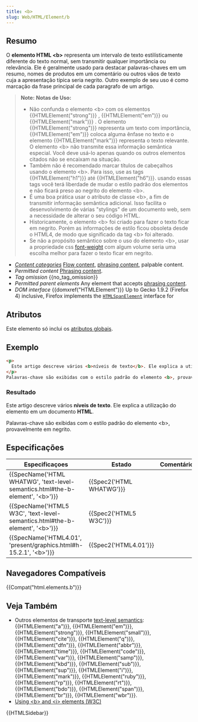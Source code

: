 ```yaml
---
title: <b>
slug: Web/HTML/Element/b
---
```

## Resumo

O **elemento HTML \<b>** representa um intervalo de texto estilísticamente diferente do texto normal, sem transmitir qualquer importância ou relevância. Ele é geralmente usado para destacar palavras-chaves em um resumo, nomes de produtos em um comentário ou outros vãos de texto cuja a apresentação típica seria negrito. Outro exemplo de seu uso é como marcação da frase principal de cada paragrafo de um artigo.

> **Note:** **Notas de Uso:**
>
> - Não confunda o elemento \<b> com os elementos {{HTMLElement("strong")}} , {{HTMLElement("em")}} ou {{HTMLElement("mark")}} . O elemento {{HTMLElement("strong")}} representa um texto com importância, {{HTMLElement("em")}} coloca alguma ênfase no texto e o elemento {{HTMLElement("mark")}} representa o texto relevante. O elemento \<b> não transmite essa informação semântica especial. Você deve usá-lo apenas quando os outros elementos citados não se encaixam na situação.
> - Também não é recomendado marcar títulos de cabeçalhos usando o elemento \<b>. Para isso, use as tags {{HTMLElement("h1")}} até {{HTMLElement("h6")}}. usando essas tags você terá liberdade de mudar o estilo padrão dos elementos e não ficará preso ao negrito do elemento \<b>.
> - É uma boa prática usar o atributo de classe \<b>, a fim de transmitir informação semântica adicional. Isso facilita o desenvolvimento de várias "stylings" de um documento web, sem a necessidade de alterar o seu código HTML.
> - Historicamente, o elemento \<b> foi criado para fazer o texto ficar em negrito. Porém as informações de estilo ficou obsoleta desde o HTML4, de modo que significado da tag \<b> foi alterado.
> - Se não a propósito semântico sobre o uso do elemento \<b>, usar a propriedade css [font-weight](/pt-BR/docs/CSS/font-weight) com algum volume seria uma escolha melhor para fazer o texto ficar em negrito.

- _[Content categories](/pt-BR/docs/HTML/Content_categories)_ [Flow content](/pt-BR/docs/HTML/Content_categories#Flow_content), [phrasing content](/pt-BR/docs/HTML/Content_categories#Phrasing_content), palpable content.
- _Permitted content_ [Phrasing content](/pt-BR/docs/HTML/Content_categories#Phrasing_content).
- _Tag omission_ {{no_tag_omission}}
- _Permitted parent elements_ Any element that accepts [phrasing content](/pt-BR/docs/HTML/Content_categories#Phrasing_content).
- _DOM interface_ {{domxref("HTMLElement")}} Up to Gecko 1.9.2 (Firefox 4) inclusive, Firefox implements the [`HTMLSpanElement`](/pt-BR/docs/DOM/span) interface for

## Atributos

Este elemento só inclui os [atributos globais](/pt-BR/docs/HTML/Global_attributes).

## Exemplo

```html
<p>
  Este artigo descreve vários <b>níveis de texto</b>. Ele explica a utilização do elemento em um documento <b>HTML</b>.
</p>
Palavras-chave são exibidas com o estilo padrão do elemento <b>, provavelmente em negrito.
```

### Resultado

Este artigo descreve vários **níveis de texto**. Ele explica a utilização do elemento em um documento **HTML**.

Palavras-chave são exibidas com o estilo padrão do elemento \<b>, provavelmente em negrito.

## Especificações

| Especificaçoes                                                                                                   | Estado                           | Comentário |
| ---------------------------------------------------------------------------------------------------------------- | -------------------------------- | ---------- |
| {{SpecName('HTML WHATWG', 'text-level-semantics.html#the-b-element', '&lt;b&gt;')}} | {{Spec2('HTML WHATWG')}} |            |
| {{SpecName('HTML5 W3C', 'text-level-semantics.html#the-b-element', '&lt;b&gt;')}}     | {{Spec2('HTML5 W3C')}}     |            |
| {{SpecName('HTML4.01', 'present/graphics.html#h-15.2.1', '&lt;b&gt;')}}                 | {{Spec2('HTML4.01')}}     |            |

## Navegadores Compatíveis

{{Compat("html.elements.b")}}

## Veja Também

- Outros elementos de transporte [text-level semantics](/pt-BR/docs/HTML/Text_level_semantics_conveying_elements): {{HTMLElement("a")}}, {{HTMLElement("em")}}, {{HTMLElement("strong")}}, {{HTMLElement("small")}}, {{HTMLElement("cite")}}, {{HTMLElement("q")}}, {{HTMLElement("dfn")}}, {{HTMLElement("abbr")}}, {{HTMLElement("time")}}, {{HTMLElement("code")}}, {{HTMLElement("var")}}, {{HTMLElement("samp")}}, {{HTMLElement("kbd")}}, {{HTMLElement("sub")}}, {{HTMLElement("sup")}}, {{HTMLElement("i")}}, {{HTMLElement("mark")}}, {{HTMLElement("ruby")}}, {{HTMLElement("rp")}}, {{HTMLElement("rt")}}, {{HTMLElement("bdo")}}, {{HTMLElement("span")}}, {{HTMLElement("br")}}, {{HTMLElement("wbr")}}.
- [Using \<b> and \<i> elements (W3C)](http://www.w3.org/International/questions/qa-b-and-i-tags)

{{HTMLSidebar}}
